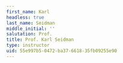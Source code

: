 ```yaml
---
first_name: Karl
headless: true
last_name: Seidman
middle_initial: ''
salutation: Prof.
title: Prof. Karl Seidman
type: instructor
uid: 55e997b5-0472-ba37-6618-35fb09255e90
---
```

